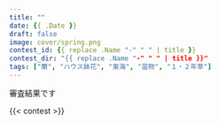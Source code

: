 ```yaml
---
title: ""
date: {{ .Date }}
draft: false
image: cover/spring.png
contest_id: {{ replace .Name "-" " " | title }}
contest_dir: "{{ replace .Name "-" " " | title }}"
tags: ["蘭", "ハウス鉢花", "東海", "苗物", "１・２年草"]
---
```

審査結果です

{{< contest >}}
